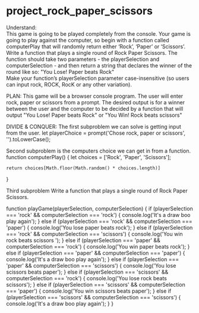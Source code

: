 # project_rock_paper_scissors

Understand:  
This game is going to be played completely from the console.
Your game is going to play against the computer, so begin with a function called computerPlay that will randomly return either ‘Rock’, ‘Paper’ or ‘Scissors’. Write a function that plays a single round of Rock Paper Scissors. The function should take two parameters - the playerSelection and computerSelection - and then return a string that declares the winner of the round like so: "You Lose! Paper beats Rock"  
Make your function’s playerSelection parameter case-insensitive (so users can input rock, ROCK, RocK or any other variation).

PLAN:
This game will be a browser console program.
The user will enter rock, paper or scissors from a prompt. 
The desired output is for a winner between the user and the computer to be decided by a function that will output "You Lose! Paper beats Rock" or "You Win! Rock beats scissors" 

DIVIDE & CONQUER:
The first subproblem we can solve is getting input from the user. 
let playerChoice = prompt('Chose rock, paper or scissors', '').toLowerCase();

Second subproblem is the computers choice we can get in from a function. function computerPlay() {
    let choices = ['Rock', 'Paper', 'Scissors'];

    return choices[Math.floor(Math.random() * choices.length)] 
}

Third subproblem Write a function that plays a single round of Rock Paper Scissors. 

function playGame(playerSelection, computerSelection) {
      if (playerSelection === 'rock' && computerSelection === 'rock') {
        console.log('It\'s a draw boo play again');
    } else if (playerSelection === 'rock' && computerSelection === 'paper') {
        console.log('You lose paper beats rock');
    } else if (playerSelection === 'rock' && computerSelection === 'scissors') {
        console.log('You win rock beats scissors ');
    } else if (playerSelection === 'paper' && computerSelection === 'rock') {
        console.log('You win paper beats rock');
    } else if (playerSelection === 'paper' && computerSelection === 'paper') {
        console.log('It\'s a draw boo play again');
    } else if (playerSelection === 'paper' && computerSelection === 'scissors') {
        console.log('You lose scissors beats paper');
    } else if (playerSelection === 'scissors' && computerSelection === 'rock') {
        console.log('You lose rock beats scissors');
    } else if (playerSelection === 'scissors' && computerSelection === 'paper') {
        console.log('You win scissors beats paper');
    } else if (playerSelection === 'scissors' && computerSelection === 'scissors') {
        console.log('It\'s a draw boo play again');
    }
}
